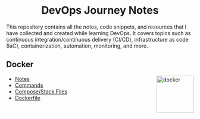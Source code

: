 <h1 align="center"> DevOps Journey Notes </h1>

<p align="centre"> This repository contains all the notes, code snippets, and resources that I have collected and created while learning DevOps. It covers topics such as continuous integration/continuous delivery (CI/CD), infrastructure as code (IaC), containerization, automation, monitoring, and more.</p>

## Docker
<img align="right" src="https://user-images.githubusercontent.com/51878265/200594916-47ba8a4c-fb94-4953-b179-dfb542df9499.png" height="100" alt="docker">

- [Notes](Docker/Notes)
- [Commands](Docker/README.md)
- [Compose/Stack Files](https://github.com/)
- [Dockerfile](https://github.com/)